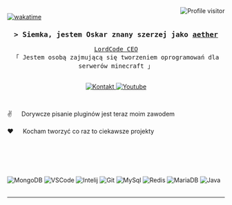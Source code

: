 <a href="https://komarev.com/ghpvc/?username=aether">
  <img align="right" src="https://komarev.com/ghpvc/?username=aether&label=Visitors&color=0e75b6&style=flat" alt="Profile visitor" />
</a>


[![wakatime](https://wakatime.com/badge/user/b665d1c4-43b1-4b9a-8376-b43adb7f7691.svg)](https://wakatime.com/@b665d1c4-43b1-4b9a-8376-b43adb7f7691)

<h3 align="center">
        <samp>&gt; Siemka, jestem Oskar znany szerzej jako
                <b><a target="_blank" href="https://www.youtube.com/@kanałowszystkim">aether</a></b>
        </samp>
</h3>


<p align="center"> 
  <samp>
    <a href="https://dc.gg/lordcodepl">LordCode CEO</a>
    <br>
    「 Jestem osobą zajmującą się tworzeniem oprogramowań dla serwerów minecraft </b> 」
    <br>
    <br>
  </samp>
</p>
<p align="center">
 <a href="https://dc.gg/lordcodepl" target="blank">
  <img src="https://img.shields.io/badge/Discord-0080ff?style=for-the-badge&logo=discord&logoColor=white" alt="Kontakt" />
 </a>
 <a href="https://www.youtube.com/@kanałowszystkim" target="_blank">
  <img src="https://img.shields.io/badge/Youtube-ff2e2e?style=for-the-badge&logo=youtube&logoColor=white" alt="Youtube"/>
 </a>
</p>
<br />
<p>
 ✌️ &emsp; Dorywcze pisanie pluginów jest teraz moim zawodem<br/><br/>
 ❤️ &emsp; Kocham tworzyć co raz to ciekawsze projekty<br/><br/>

</p>

<br/>
<br/>
<br/>

![MongoDB](https://img.shields.io/badge/MongoDB-4EA94B?style=for-the-badge)
![VSCode](https://img.shields.io/badge/Visual_Studio-0078d7?style=for-the-badge)
![Intelij](https://img.shields.io/badge/Intelij_Idea-ff2929?style=for-the-badge)
![Git](https://img.shields.io/badge/Git-F05032?style=for-the-badge)
![MySql](https://img.shields.io/badge/MySQL-696969?style=for-the-badge)
![Redis](https://img.shields.io/badge/Redis-ff0000?style=for-the-badge)
![MariaDB](https://img.shields.io/badge/MariaDB-ff7b00?style=for-the-badge)
![Java](https://img.shields.io/badge/Java-ff9f45?style=for-the-badge)
<br/>
<br/>
<hr/>
<br/>
